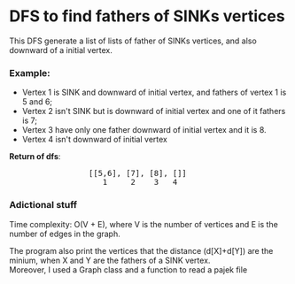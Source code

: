 # DFS to find fathers of SINKs vertices

This DFS generate a list of lists of father of SINKs vertices, and also downward of a initial vertex.

### Example:
  - Vertex 1 is SINK and downward of initial vertex, and fathers of vertex 1 is 5 and 6;
  - Vertex 2 isn't SINK but is downward of initial vertex and one of it fathers is 7;
  - Vertex 3 have only one father downward of initial vertex and it is 8.
  - Vertex 4 isn't downward of initial vertex
  
  __Return of dfs__: 
<pre>
                 [[5,6], [7], [8], []] 
                    1     2    3   4
</pre>

### Adictional stuff

Time complexity: O(V + E), where V is the number of vertices and E is the number of edges in the graph.

The program also print the vertices that the distance (d[X]+d[Y]) are the minium, when X and Y are the fathers of a SINK vertex.  
Moreover, I used a Graph class and a function to read a pajek file
